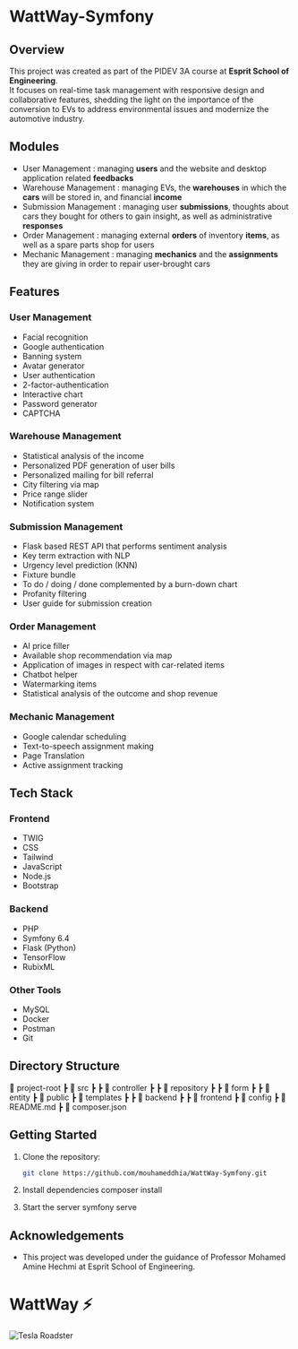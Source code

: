 # WattWay-Symfony

## Overview  
This project was created as part of the PIDEV 3A course at **Esprit School of Engineering**.  
It focuses on real-time task management with responsive design and collaborative features, shedding the light on
the importance of the conversion to EVs to address environmental issues and modernize the automotive industry.

## Modules
- User Management : managing **users** and the website and desktop application related **feedbacks**
- Warehouse Management : managing EVs, the **warehouses** in which the **cars** will be stored in, and financial **income**
- Submission Management : managing user **submissions**, thoughts about cars they bought for others to gain insight, as well as administrative **responses**
- Order Management : managing external **orders** of inventory **items**, as well as a spare parts shop for users
- Mechanic Management : managing **mechanics** and the **assignments** they are giving in order to repair user-brought cars
## Features 
### User Management
- Facial recognition
- Google authentication
- Banning system
- Avatar generator
- User authentication 
- 2-factor-authentication
- Interactive chart
- Password generator
- CAPTCHA
### Warehouse Management
- Statistical analysis of the income
- Personalized PDF generation of user bills
- Personalized mailing for bill referral
- City filtering via map
- Price range slider
- Notification system
### Submission Management
- Flask based REST API that performs sentiment analysis
- Key term extraction with NLP
- Urgency level prediction (KNN)
- Fixture bundle
- To do / doing / done complemented by a burn-down chart
- Profanity filtering
- User guide for submission creation
### Order Management
- AI price filler
- Available shop recommendation via map
- Application of images in respect with car-related items
- Chatbot helper
- Watermarking items
- Statistical analysis of the outcome and shop revenue
### Mechanic Management
- Google calendar scheduling
- Text-to-speech assignment making
- Page Translation
- Active assignment tracking

## Tech Stack  

### Frontend  
- TWIG  
- CSS  
- Tailwind
- JavaScript  
- Node.js
- Bootstrap

### Backend  
- PHP  
- Symfony 6.4  
- Flask (Python)
- TensorFlow
- RubixML

### Other Tools  
- MySQL  
- Docker
- Postman  
- Git  

## Directory Structure  
📁 project-root
┣ 📁 src
┣ ┣ 📁 controller
┣ ┣ 📁 repository
┣ ┣ 📁 form
┣ ┣ 📁 entity
┣ 📁 public
┣ 📁 templates
┣ ┣ 📁 backend
┣ ┣ 📁 frontend
┣ 📁 config
┣ 📄 README.md
┣ 📄 composer.json

## Getting Started  
1. Clone the repository:  
   ```bash
   git clone https://github.com/mouhameddhia/WattWay-Symfony.git

2. Install dependencies
    composer install

3. Start the server
    symfony serve


## Acknowledgements
- This project was developed under the guidance of Professor Mohamed Amine Hechmi at Esprit School of Engineering.
# WattWay ⚡  

![Tesla Roadster](https://media.giphy.com/media/l0HU7JIWcm8kOs7Mk/giphy.gif)
